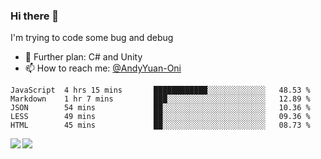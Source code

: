 ### Hi there 👋

I'm trying to code some bug and debug

- 🌱 Further plan: C# and Unity
- 📫 How to reach me: [@AndyYuan-Oni](https://github.com/AndyYuan-Oni)


<!--START_SECTION:waka-->
```text
JavaScript  4 hrs 15 mins       ████████████░░░░░░░░░░░░░   48.53 % 
Markdown    1 hr 7 mins         ███░░░░░░░░░░░░░░░░░░░░░░   12.89 % 
JSON        54 mins             ██░░░░░░░░░░░░░░░░░░░░░░░   10.36 % 
LESS        49 mins             ██░░░░░░░░░░░░░░░░░░░░░░░   09.36 % 
HTML        45 mins             ██░░░░░░░░░░░░░░░░░░░░░░░   08.73 %
```
<!--END_SECTION:waka-->

  <!--**AndyYuan-Oni/AndyYuan-Oni** is a ✨ _special_ ✨ repository because its `README.md` (this file) appears on your GitHub profile.-->
<!--[![Top Langs](https://github-readme-stats.vercel.app/api/top-langs/?username=AndyYUan-Oni&layout=compact)](https://github.com/AndyYUan-Oni/github-readme-stats)-->
<a href="https://github.com/AndyYUan-Oni/github-readme-stats">
  <img align="left" src="https://github-readme-stats.vercel.app/api?username=AndyYUan-Oni&hide=stars" />
</a>
<a href="https://github.com/AndyYUan-Oni/github-readme-stats">
  <img align="left" src="https://github-readme-stats.vercel.app/api/top-langs/?username=AndyYUan-Oni&layout=compact" />
</a>

